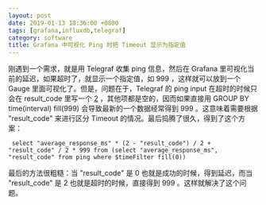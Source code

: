 ```yaml
---
layout: post
date: 2019-01-13 18:36:00 +0800
tags: [grafana,influxdb,telegraf]
category: software
title: Grafana 中可视化 Ping 时把 Timeout 显示为指定值
---
```


刚遇到一个需求，就是用 Telegraf 收集 ping 信息，然后在 Grafana 里可视化当前的延迟，如果超时了，就显示一个指定值，如 999 ，这样就可以放到一个 Gauge 里面可视化了。但是，问题在于，Telegraf 的 ping input 在超时的时候只会在 result_code 里写一个 [2](https://github.com/influxdata/telegraf/tree/master/plugins/inputs/ping) ，其他项都是空的，因而如果直接用 GROUP BY time(interval) fill(999) 会导致最新的一个数据经常得到 999 。这意味着需要根据 "result_code" 来进行区分 Timeout 的情况。最后捣腾了很久，得到了这个方案：

```
 select "average_response_ms" * (2 - "result_code") / 2 + "result_code" / 2 * 999 from (select "average_response_ms", "result_code" from ping where $timeFilter fill(0))
```

最后的方法很粗糙：当 "result_code" 是 0 也就是成功的时候，得到延迟，而当 "result_code" 是 2 也就是超时的时候，直接得到 999 。这样就解决了这个问题。
